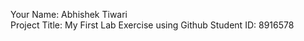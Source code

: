 Your Name: Abhishek Tiwari                                          
Project Title: My First Lab Exercise using Github
Student ID: 8916578
